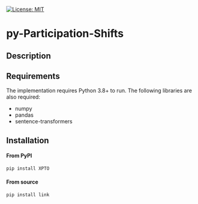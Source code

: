 [![License: MIT](https://img.shields.io/badge/License-MIT-green.svg)](https://github.com/bdfsaraiva/py-Participation-Shifts/blob/main/LICENSE)

# py-Participation-Shifts

## Description

## Requirements
The implementation requires Python 3.8+ to run. The following libraries are also required:
- numpy
- pandas
- sentence-transformers

## Installation

#### From PyPI
```bash
pip install XPTO
```
#### From source
```
pip install link
```

